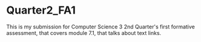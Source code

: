 # Quarter2_FA1
This is my submission for Computer Science 3 2nd Quarter's first formative assessment, that covers module 7.1, that talks about text links. 
